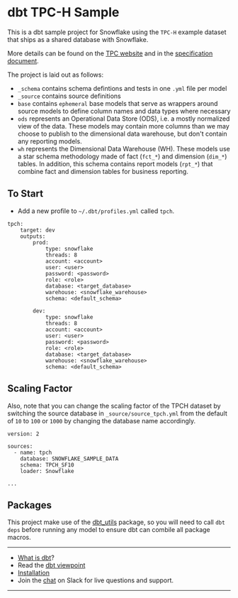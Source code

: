 # dbt TPC-H Sample

This is a dbt sample project for Snowflake using the `TPC-H` example dataset that ships as a shared database with Snowflake.

More details can be found on the [TPC website](http://www.tpc.org/tpch/default.asp) and in the [specification document](http://www.tpc.org/tpc_documents_current_versions/pdf/tpc-h_v2.18.0.pdf).

The project is laid out as follows:

- `_schema` contains schema defintions and tests in one `.yml` file per model
- `_source` contains source definitions
- `base` contains `ephemeral` base models that serve as wrappers around source models to define column names and data types where necessary
- `ods` represents an Operational Data Store (ODS), i.e. a mostly normalized view of the data. These models may contain more columns than we may choose to publish to the dimensional data warehouse, but don't contain any reporting models.
- `wh` represents the Dimensional Data Warehouse (WH). These models use a star schema methodology made of fact (`fct_*`) and dimension (`dim_*`) tables. In addition, this schema contains report models (`rpt_*`) that combine fact and dimension tables for business reporting.



## To Start
- Add a new profile to `~/.dbt/profiles.yml` called `tpch`.

```
tpch:
    target: dev
    outputs:
        prod:
            type: snowflake
            threads: 8
            account: <account>
            user: <user>
            password: <password>
            role: <role>
            database: <target_database>
            warehouse: <snowflake_warehouse>
            schema: <default_schema>

        dev:
            type: snowflake
            threads: 8
            account: <account>
            user: <user>
            password: <password>
            role: <role>
            database: <target_database>
            warehouse: <snowflake_warehouse>
            schema: <default_schema>
```

## Scaling Factor


Also, note that you can change the scaling factor of the TPCH dataset by switching the source database in `_source/source_tpch.yml` from the default of `10` to `100` or `1000` by changing the database name accordingly.

```
version: 2

sources:
  - name: tpch
    database: SNOWFLAKE_SAMPLE_DATA
    schema: TPCH_SF10
    loader: Snowflake

...

```

## Packages

This project make use of the [dbt_utils](https://github.com/fishtown-analytics/dbt-utils) package, so you will need to call `dbt deps` before running any model to ensure dbt can combile all package macros.

---
- [What is dbt](https://dbt.readme.io/docs/overview)?
- Read the [dbt viewpoint](https://dbt.readme.io/docs/viewpoint)
- [Installation](https://dbt.readme.io/docs/installation)
- Join the [chat](http://ac-slackin.herokuapp.com/) on Slack for live questions and support.

---
